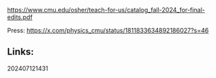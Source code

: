 https://www.cmu.edu/osher/teach-for-us/catalog_fall-2024_for-final-edits.pdf


Press: 
https://x.com/physics_cmu/status/1811833634892186027?s=46

## Links: 



202407121431
